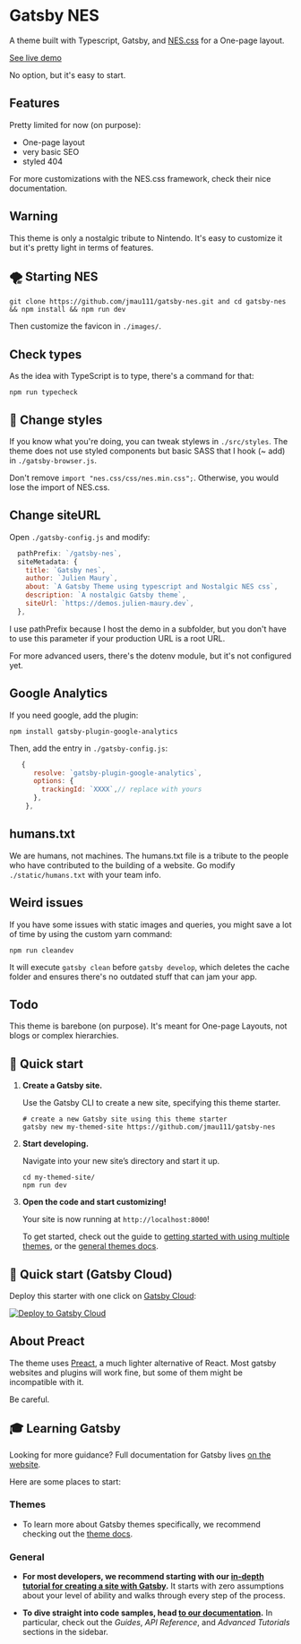 # Gatsby NES

A theme built with Typescript, Gatsby, and [NES.css](https://nostalgic-css.github.io/NES.css/) for a One-page layout.

[See live demo](https://demos.julien-maury.dev/gatsby-nes)

No option, but it's easy to start.

## Features

Pretty limited for now (on purpose):

* One-page layout
* very basic SEO
* styled 404

For more customizations with the NES.css framework, check their nice documentation.

## Warning

This theme is only a nostalgic tribute to Nintendo. It's easy to customize it but it's pretty light in terms of features.

## 🌪 Starting NES

```
git clone https://github.com/jmau111/gatsby-nes.git and cd gatsby-nes && npm install && npm run dev
```

Then customize the favicon in `./images/`.

## Check types

As the idea with TypeScript is to type, there's a command for that:

```
npm run typecheck
```

## 🎃 Change styles

If you know what you're doing, you can tweak stylews in `./src/styles`. The theme does not use styled components but basic SASS that I hook (~ add) in `./gatsby-browser.js`.

Don't remove `import "nes.css/css/nes.min.css";`. Otherwise, you would lose the import of NES.css.

## Change siteURL

Open `./gatsby-config.js` and modify:

```js
  pathPrefix: `/gatsby-nes`,
  siteMetadata: {
    title: `Gatsby nes`,
    author: `Julien Maury`,
    about: `A Gatsby Theme using typescript and Nostalgic NES css`,
    description: `A nostalgic Gatsby theme`,
    siteUrl: `https://demos.julien-maury.dev`,
  },
```

I use pathPrefix because I host the demo in a subfolder, but you don't have to use this parameter if your production URL is a root URL. 

For more advanced users, there's the dotenv module, but it's not configured yet.

## Google Analytics

If you need google, add the plugin:

```
npm install gatsby-plugin-google-analytics
```

Then, add the entry in `./gatsby-config.js`:

```js
   {
      resolve: `gatsby-plugin-google-analytics`,
      options: {
        trackingId: `XXXX`,// replace with yours
      },
    },
```

## humans.txt

We are humans, not machines. The humans.txt file is a tribute to the people who have contributed to the building of a website.
Go modify `./static/humans.txt` with your team info.

## Weird issues

If you have some issues with static images and queries, you might save a lot of time by using the custom yarn command:

```
npm run cleandev
``` 

It will execute `gatsby clean` before `gatsby develop`, which deletes the cache folder and ensures there's no outdated stuff that can jam your app.

## Todo

This theme is barebone (on purpose). It's meant for One-page Layouts, not blogs or complex hierarchies.

## 🚀 Quick start

1.  **Create a Gatsby site.**

    Use the Gatsby CLI to create a new site, specifying this theme starter.

    ```shell
    # create a new Gatsby site using this theme starter
    gatsby new my-themed-site https://github.com/jmau111/gatsby-nes
    ```

2.  **Start developing.**

    Navigate into your new site’s directory and start it up.

    ```shell
    cd my-themed-site/
    npm run dev
    ```

3.  **Open the code and start customizing!**

    Your site is now running at `http://localhost:8000`!

    To get started, check out the guide to [getting started with using multiple themes](https://github.com/jmau111/gatsby-nes), or the [general themes docs](https://gatsbyjs.com/docs/themes).

## 🚀 Quick start (Gatsby Cloud)

Deploy this starter with one click on [Gatsby Cloud](https://www.gatsbyjs.com/cloud/):

[<img src="https://www.gatsbyjs.com/deploynow.svg" alt="Deploy to Gatsby Cloud">](https://www.gatsbyjs.com/dashboard/deploynow?url=https://github.com/gatsbyjs/gatsby-starter-theme)

## About Preact

The theme uses [Preact](https://preactjs.com/), a much lighter alternative of React. Most gatsby websites and plugins will work fine, but some of them might be incompatible with it.

Be careful.

## 🎓 Learning Gatsby

Looking for more guidance? Full documentation for Gatsby lives [on the website](https://www.gatsbyjs.com/).

Here are some places to start:

### Themes

- To learn more about Gatsby themes specifically, we recommend checking out the [theme docs](https://www.gatsbyjs.com/docs/themes/).

### General

- **For most developers, we recommend starting with our [in-depth tutorial for creating a site with Gatsby](https://www.gatsbyjs.com/tutorial/).** It starts with zero assumptions about your level of ability and walks through every step of the process.

- **To dive straight into code samples, head [to our documentation](https://www.gatsbyjs.com/docs/).** In particular, check out the _Guides_, _API Reference_, and _Advanced Tutorials_ sections in the sidebar.

